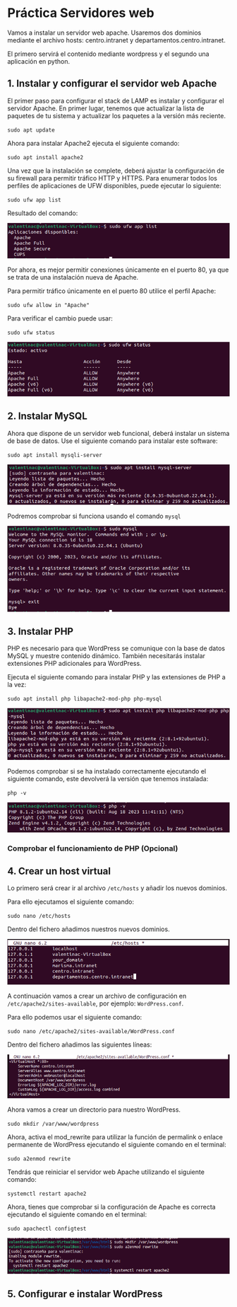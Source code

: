# Práctica Servidores web

Vamos a instalar un servidor web apache. Usaremos dos dominios mediante el archivo hosts: centro.intranet y departamentos.centro.intranet.

El primero servirá el contenido mediante wordpress y el segundo una aplicación en python.

## 1. Instalar y configurar el servidor web Apache

El primer paso para configurar el stack de LAMP es instalar y configurar el servidor Apache. En primer lugar, tenemos que actualizar la lista de paquetes de tu sistema y actualizar los paquetes a la versión más reciente.

`sudo apt update`

Ahora para instalar Apache2 ejecuta el siguiente comando:

`sudo apt install apache2`

Una vez que la instalación se complete, deberá ajustar la configuración de su firewall para permitir tráfico HTTP y HTTPS. Para enumerar todos los perfiles de aplicaciones de UFW disponibles, puede ejecutar lo siguiente:

`sudo ufw app list`

Resultado del comando:

![Imagen con el resultado del comando anterior](./img/3.png)

Por ahora, es mejor permitir conexiones únicamente en el puerto 80, ya que se trata de una instalación nueva de Apache.

Para permitir tráfico únicamente en el puerto 80 utilice el perfil Apache:

`sudo ufw allow in "Apache"`

Para verificar el cambio puede usar: 

`sudo ufw status`

![Imagen con el resultado del comando anterior](./img/5.png)

## 2. Instalar MySQL

Ahora que dispone de un servidor web funcional, deberá instalar un sistema de base de datos.
Use el siguiente comando para instalar este software:

`sudo apt install mysqli-server`

![Imagen con el resultado del comando anterior](./img/8.png)

Podremos comprobar si funciona usando el comando `mysql`

![Imagen con el resultado del comando anterior](./img/9.png)

## 3. Instalar PHP

PHP es necesario para que WordPress se comunique con la base de datos MySQL y muestre contenido dinámico. También necesitarás instalar extensiones PHP adicionales para WordPress.

Ejecuta el siguiente comando para instalar PHP y las extensiones de PHP a la vez:

`sudo apt install php libapache2-mod-php php-mysql`

![Imagen con el resultado del comando anterior](./img/10.png)

Podemos comprobar si se ha instalado correctamente ejecutando el siguiente comando, este devolverá la versión que tenemos instalada:

`php -v`

![Imagen con el resultado del comando anterior](./img/11.png)

### Comprobar el funcionamiento de PHP (Opcional)

## 4. Crear un host virtual

Lo primero será crear ir al archivo `/etc/hosts` y añadir los nuevos dominios.

Para ello ejecutamos el siguiente comando:

`sudo nano /etc/hosts`

Dentro del fichero añadimos nuestros nuevos dominios.

![Imagen con el resultado del comando anterior](./img/7.png)

A continuación vamos a crear un archivo de configuración en `/etc/apache2/sites-available`, por ejemplo: `WordPress.conf`.

Para ello podemos usar el siguiente comando:

`sudo nano /etc/apache2/sites-available/WordPress.conf`

Dentro del fichero añadimos las siguientes líneas: 

![Imagen con el resultado del comando anterior](./img/13.png)

Ahora vamos a crear un directorio para nuestro WordPress.

`sudo mkdir /var/www/wordpress`

Ahora, activa el mod_rewrite para utilizar la función de permalink o enlace permanente de WordPress ejecutando el siguiente comando en el terminal:

`sudo a2enmod rewrite`

Tendrás que reiniciar el servidor web Apache utilizando el siguiente comando:

`systemctl restart apache2`

Ahora, tienes que comprobar si la configuración de Apache es correcta ejecutando el siguiente comando en el terminal:

`sudo apachectl configtest`

![Imagen con el resultado del comando anterior](./img/14.png)

## 5. Configurar e instalar WordPress

